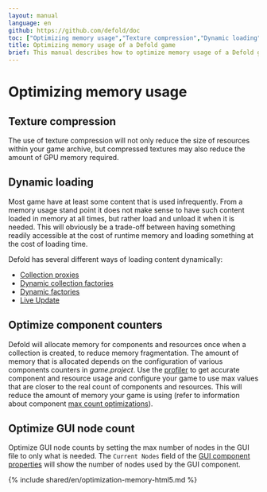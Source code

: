 ```yaml
---
layout: manual
language: en
github: https://github.com/defold/doc
toc: ["Optimizing memory usage","Texture compression","Dynamic loading","Optimize component counters","Optimize GUI node count"]
title: Optimizing memory usage of a Defold game
brief: This manual describes how to optimize memory usage of a Defold game.
---
```


# Optimizing memory usage

## Texture compression
The use of texture compression will not only reduce the size of resources within your game archive, but compressed textures may also reduce the amount of GPU memory required.

## Dynamic loading
Most game have at least some content that is used infrequently. From a memory usage stand point it does not make sense to have such content loaded in memory at all times, but rather load and unload it when it is needed. This will obviously be a trade-off between having something readily accessible at the cost of runtime memory and loading something at the cost of loading time.

Defold has several different ways of loading content dynamically:

* [Collection proxies](/manuals/collection-proxy/)
* [Dynamic collection factories](/manuals/collection-factory/#dynamic-loading-of-factory-resources)
* [Dynamic factories](/manuals/factory/#dynamic-loading-of-factory-resources)
* [Live Update](/manuals/live-update/)

## Optimize component counters
Defold will allocate memory for components and resources once when a collection is created, to reduce memory fragmentation. The amount of memory that is allocated depends on the configuration of various components counters in *game.project*. Use the [profiler](/manuals/profiling/) to get accurate component and resource usage and configure your game to use max values that are closer to the real count of components and resources. This will reduce the amount of memory your game is using (refer to information about component [max count optimizations](/manuals/project-settings/#component-max-count-optimizations)).

## Optimize GUI node count
Optimize GUI node counts by setting the max number of nodes in the GUI file to only what is needed. The `Current Nodes` field of the [GUI component properties](https://defold.com/manuals/gui/#gui-properties) will show the number of nodes used by the GUI component.

{% include shared/en/optimization-memory-html5.md %}

